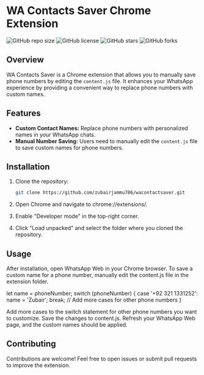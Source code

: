 # WA Contacts Saver Chrome Extension

![GitHub repo size](https://img.shields.io/github/repo-size/zubairjammu786/wacontactsaver?style=for-the-badge)
![GitHub license](https://img.shields.io/github/license/zubairjammu786/wacontactsaver?style=for-the-badge)
![GitHub stars](https://img.shields.io/github/stars/zubairjammu786/wacontactsaver?style=for-the-badge)
![GitHub forks](https://img.shields.io/github/forks/zubairjammu786/wacontactsaver?style=for-the-badge)

## Overview

WA Contacts Saver is a Chrome extension that allows you to manually save phone numbers by editing the `content.js` file. It enhances your WhatsApp experience by providing a convenient way to replace phone numbers with custom names.

## Features

- **Custom Contact Names:** Replace phone numbers with personalized names in your WhatsApp chats.
- **Manual Number Saving:** Users need to manually edit the `content.js` file to save custom names for phone numbers.

## Installation

1. Clone the repository:

   ```bash
   git clone https://github.com/zubairjammu786/wacontactsaver.git
2. Open Chrome and navigate to chrome://extensions/.
3. Enable "Developer mode" in the top-right corner.
4. Click "Load unpacked" and select the folder where you cloned the repository.

## Usage

After installation, open WhatsApp Web in your Chrome browser.
To save a custom name for a phone number, manually edit the content.js file in the extension folder.

let name = phoneNumber;
switch (phoneNumber) {
  case '+92 321 1331252':
    name = 'Zubair';
    break;
  // Add more cases for other phone numbers
}

Add more cases to the switch statement for other phone numbers you want to customize.
Save the changes to content.js.
Refresh your WhatsApp Web page, and the custom names should be applied.

## Contributing
Contributions are welcome! Feel free to open issues or submit pull requests to improve the extension.
